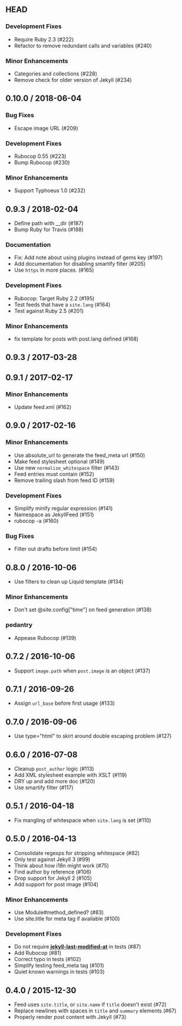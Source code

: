 ## HEAD

### Development Fixes

  * Require Ruby 2.3 (#222)
  * Refactor to remove redundant calls and variables (#240)

### Minor Enhancements

  * Categories and collections (#228)
  * Remove check for older version of Jekyll (#234)

## 0.10.0 / 2018-06-04

### Bug Fixes

  * Escape image URL (#209)

### Development Fixes

  * Rubocop 0.55 (#223)
  * Bump Rubocop (#230)

### Minor Enhancements

  * Support Typhoeus 1.0 (#232)

## 0.9.3 / 2018-02-04

  * Define path with __dir (#187)
  * Bump Ruby for Travis (#188)

### Documentation

  * Fix: Add note about using plugins instead of gems key (#197)
  * Add documentation for disabling smartify filter (#205)
  * Use `https` in more places. (#165)

### Development Fixes

  * Rubocop: Target Ruby 2.2 (#195)
  * Test feeds that have a `site.lang` (#164)
  * Test against Ruby 2.5 (#201)

### Minor Enhancements

  * fix <entry> template for posts with post.lang defined (#168)

## 0.9.3 / 2017-03-28

## 0.9.1 / 2017-02-17

### Minor Enhancements

  * Update feed.xml (#162)

## 0.9.0 / 2017-02-16

### Minor Enhancements

  * Use absolute_url to generate the feed_meta url (#150)
  * Make feed stylesheet optional (#149)
  * Use new `normalize_whitespace` filter (#143)
  * Feed entries must contain <author> (#152)
  * Remove trailing slash from feed ID (#159)

### Development Fixes

  * Simplify minify regular expression (#141)
  * Namespace as JekyllFeed (#151)
  * rubocop -a (#160)

### Bug Fixes

  * Filter out drafts before limit (#154)

## 0.8.0 / 2016-10-06

  * Use filters to clean up Liquid template (#134)

### Minor Enhancements

  * Don't set @site.config["time"] on feed generation (#138)

### pedantry

  * Appease Rubocop (#139)

## 0.7.2 / 2016-10-06

  * Support `image.path` when `post.image` is an object (#137)

## 0.7.1 / 2016-09-26

  * Assign `url_base` before first usage (#133)

## 0.7.0 / 2016-09-06

  * Use type="html" to skirt around double escaping problem (#127)

## 0.6.0 / 2016-07-08

  * Cleanup `post_author` logic (#113)
  * Add XML stylesheet example with XSLT (#119)
  * DRY up and add more doc (#120)
  * Use smartify filter (#117)

## 0.5.1 / 2016-04-18

  * Fix mangling of whitespace when `site.lang` is set (#110)

## 0.5.0 / 2016-04-13

  * Consolidate regexps for stripping whitespace (#82)
  * Only test against Jekyll 3 (#99)
  * Think about how i18n might work (#75)
  * Find author by reference (#106)
  * Drop support for Jekyll 2 (#105)
  * Add support for post image (#104)

### Minor Enhancements

  * Use Module#method_defined? (#83)
  * Use site.title for meta tag if available (#100)

### Development Fixes

  * Do not require [**jekyll-last-modified-at**](https://github.com/gjtorikian/jekyll-last-modified-at) in tests (#87)
  * Add Rubocop (#81)
  * Correct typo in tests (#102)
  * Simplify testing feed_meta tag (#101)
  * Quiet known warnings in tests (#103)

## 0.4.0 / 2015-12-30

  * Feed uses `site.title`, or `site.name` if `title` doesn't exist (#72)
  * Replace newlines with spaces in `title` and `summary` elements (#67)
  * Properly render post content with Jekyll (#73)
